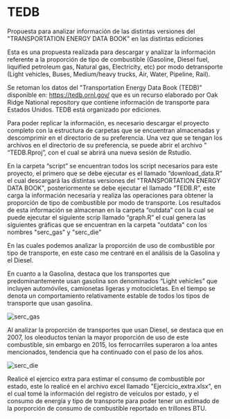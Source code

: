 # TEDB
Propuesta para analizar información de las distintas versiones del "TRANSPORTATION ENERGY DATA BOOK" en las distintas ediciones

Esta es una propuesta realizada para descargar y analizar la información referente a la proporción de tipo de combustible (Gasoline, Diesel fuel,  liquified petroleum gas, Natural gas, Electricity, etc) por modo detransporte (Light vehicles, Buses, Medium/heavy trucks, Air, Water, Pipeline, Rail).

Se retoman los datos del "Transportation Energy Data Book (TEDB)" disponible en: https://tedb.ornl.gov/ que es un recurso elaborado por Oak Ridge National repository que contiene información de transporte para Estados Unidos. TEDB está organizado por ediciones.

Para poder replicar la información, es necesario descargar el proyecto completo con la estructura de carpetas que se encuentran almacenadas y descomprimir en el directorio de su preferencia. Una vez que se tengan los archivos en el directorio de su preferencia, se puede abrir el archivo " “TEDB.Rproj”, con el cual se abrirá una nueva sesión de Rstudio.

En la carpeta “script” se encuentran todos los script necesarios para este proyecto, el primero que se debe ejecutar es el llamado “download_data.R” el cual descargará las distintas versiones del "TRANSPORTATION ENERGY DATA BOOK",  posteriormente se debe ejecutar el llamado “TEDB.R”, este carga la información necesaria y realiza las operaciones para obtener la proporción de tipo de combustible por modo de transporte. 
Los resultados de esta información se almacenan en la carpeta “outdata” con la cual se puede ejecutar el siguiente scrip llamado “graph.R” el cual genera las siguientes gráficas que se encuentran en la carpeta "outdata" con los nombres "serc_gas" y "serc_die"

En las cuales podemos analizar la proporción de uso de combustible por tipo de transporte, en este caso me centraré en el análisis de la Gasolina y el Diesel.

En cuanto a la Gasolina, destaca que los transportes que predominantemente usan gasolina son denominados “Light vehicles” que incluyen automóviles, camionetas ligeras y motocicletas. En el tiempo se denota un comportamiento relativamente estable de todos los tipos de transporte que usan gasolina.

![serc_gas](https://github.com/fabianfuentes95/TEDB/assets/48730068/359e46f7-b8e2-4804-8e7d-4fa14960d7e6)

Al analizar la proporción de transportes que usan Diesel, se destaca que en 2007, los oleoductos tenían la mayor proporción de uso de este combustible, sin embargo en 2015, los ferrocarriles superaron a loa antes mencionados, tendencia que ha continuado con el paso de los años.

![serc_die](https://github.com/fabianfuentes95/TEDB/assets/48730068/e8478198-fae8-48ac-ad13-490b8f5084de)

Realicé el ejercico extra para estimar el consumo de combustible por estado, este lo realicé en el archivo excel llamado "Ejercicio_extra.xlsx", en el cual tomé la información del registro de veículos por estado, y el consumo de energía y tipo de transporte para poder tener un estimado de la porporción de consumo de combustible reportado en trillones BTU.

